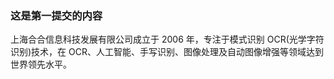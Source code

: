 ### 这是第一提交的内容

上海合合信息科技发展有限公司成立于 2006 年，专注于模式识别 OCR(光学字符识别)技术，在 OCR、人工智能、手写识别、图像处理及自动图像增强等领域达到世界领先水平。
